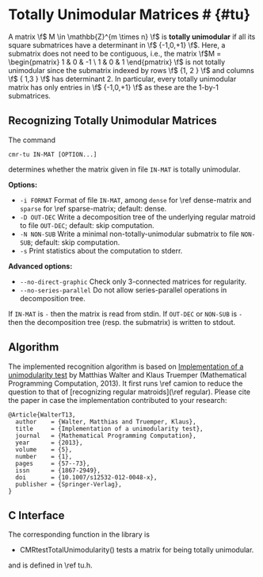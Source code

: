 # Totally Unimodular Matrices # {#tu}

A matrix \f$ M \in \mathbb{Z}^{m \times n} \f$ is **totally unimodular** if all its square submatrices have a determinant in \f$ \{-1,0,+1\} \f$.
Here, a submatrix does not need to be contiguous, i.e., the matrix \f$M = \begin{pmatrix} 1 & 0 & -1 \\ 1 & 0 & 1 \end{pmatrix} \f$ is not totally unimodular since the submatrix indexed by rows \f$ \{1, 2 \} \f$ and columns \f$ \{ 1,3 \} \f$ has determinant 2.
In particular, every totally unimodular matrix has only entries in \f$ \{-1,0,+1\} \f$ as these are the 1-by-1 submatrices.


## Recognizing Totally Unimodular Matrices  ##

The command

    cmr-tu IN-MAT [OPTION...]

determines whether the matrix given in file `IN-MAT` is totally unimodular.

**Options:**
  - `-i FORMAT`  Format of file `IN-MAT`, among `dense` for \ref dense-matrix and `sparse` for \ref sparse-matrix; default: dense.
  - `-D OUT-DEC` Write a decomposition tree of the underlying regular matroid to file `OUT-DEC`; default: skip computation.
  - `-N NON-SUB` Write a minimal non-totally-unimodular submatrix to file `NON-SUB`; default: skip computation.
  - `-s`         Print statistics about the computation to stderr.

**Advanced options:**
  - `--no-direct-graphic`  Check only 3-connected matrices for regularity.
  - `--no-series-parallel` Do not allow series-parallel operations in decomposition tree.

If `IN-MAT` is `-` then the matrix is read from stdin.
If `OUT-DEC` or `NON-SUB` is `-` then the decomposition tree (resp. the submatrix) is written to stdout.

## Algorithm ##

The implemented recognition algorithm is based on [Implementation of a unimodularity test](https://doi.org/10.1007/s12532-012-0048-x) by Matthias Walter and Klaus Truemper (Mathematical Programming Computation, 2013).
It first runs \ref camion to reduce the question to that of [recognizing regular matroids](\ref regular).
Please cite the paper in case the implementation contributed to your research:

    @Article{WalterT13,
      author    = {Walter, Matthias and Truemper, Klaus},
      title     = {Implementation of a unimodularity test},
      journal   = {Mathematical Programming Computation},
      year      = {2013},
      volume    = {5},
      number    = {1},
      pages     = {57--73},
      issn      = {1867-2949},
      doi       = {10.1007/s12532-012-0048-x},
      publisher = {Springer-Verlag},
    }

## C Interface ##

The corresponding function in the library is

  - CMRtestTotalUnimodularity() tests a matrix for being totally unimodular.

and is defined in \ref tu.h.
